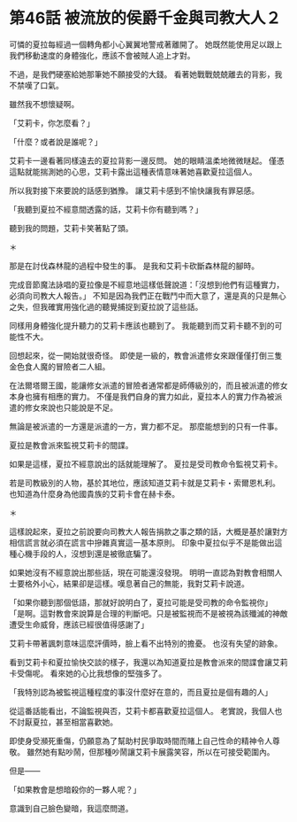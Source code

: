 # 第46話 被流放的侯爵千金與司教大人２

可憐的夏拉每經過一個轉角都小心翼翼地警戒著離開了。
她既然能使用足以跟上我們移動速度的身體強化，應該不會被賊人追上才對。

不過，是我們硬塞給她那筆她不願接受的大錢。
看著她戰戰兢兢離去的背影，我不禁嘆了口氣。

雖然我不想懷疑啊。

「艾莉卡，你怎麼看？」

「什麼？或者說是誰呢？」

艾莉卡一邊看著同樣遠去的夏拉背影一邊反問。
她的眼睛溫柔地微微瞇起。
僅憑這點就能揣測她的心思，艾莉卡露出這種表情意味著她喜歡夏拉這個人。

所以我對接下來要說的話感到猶豫。
讓艾莉卡感到不愉快讓我有罪惡感。

「我聽到夏拉不經意間透露的話，艾莉卡你有聽到嗎？」

聽到我的問題，艾莉卡笑著點了頭。

＊

那是在討伐森林龍的過程中發生的事。
是我和艾莉卡砍斷森林龍的腳時。

完成音節魔法詠唱的夏拉像是不經意地這樣低聲說道：「沒想到他們有這種實力，必須向司教大人報告。」
不知是因為我們正在戰鬥中而大意了，還是真的只是無心之失，但我確實用強化過的聽覺捕捉到夏拉說了這些話。

同樣用身體強化提升聽力的艾莉卡應該也聽到了。
我能聽到而艾莉卡聽不到的可能性不大。

回想起來，從一開始就很奇怪。
即使是一級的，教會派遣修女來跟僅僅打倒三隻金色食人魔的冒險者二人組。

在法爾塔爾王國，能讓修女派遣的冒險者通常都是師傅級別的，而且被派遣的修女本身也擁有相應的實力。
不僅是我們自身的實力如此，夏拉本人的實力作為被派遣的修女來說也只能說是不足。

無論是被派遣的一方還是派遣的一方，實力都不足。
那麼能想到的只有一件事。

夏拉是教會派來監視艾莉卡的間諜。

如果是這樣，夏拉不經意說出的話就能理解了。
夏拉是受司教命令監視艾莉卡。

若是司教級別的人物，基於其地位，應該知道艾莉卡就是艾莉卡・索爾恩札利。
也知道為什麼身為他國貴族的艾莉卡會在赫卡泰。

＊

這樣說起來，夏拉之前說要向司教大人報告捐款之事之類的話，大概是基於讓對方相信謊言就必須在謊言中摻雜真實這一基本原則。
印象中夏拉似乎不是能做出這種心機手段的人，沒想到還是被徹底騙了。

如果她沒有不經意說出那些話，現在可能還沒發現。
明明一直認為對教會相關人士要格外小心，結果卻是這樣。嘆息著自己的無能，我對艾莉卡說道。

「如果你聽到那個低語，那就好說明白了，夏拉可能是受司教的命令監視你」
「是啊。這對教會來說算是合理的判斷吧。只是被監視而不是被視為該殲滅的神敵遭受生命威脅，應該已經很值得感謝了」

艾莉卡帶著諷刺意味這麼評價時，臉上看不出特別的擔憂。
也沒有失望的跡象。

看到艾莉卡和夏拉愉快交談的樣子，我還以為知道夏拉是教會派來的間諜會讓艾莉卡受傷呢。
看來她的心比我想像的堅強多了。

「我特別認為被監視這種程度的事沒什麼好在意的，而且夏拉是個有趣的人」

從這番話能看出，不論監視與否，艾莉卡都喜歡夏拉這個人。
老實說，我個人也不討厭夏拉，甚至相當喜歡她。

即使身受瀕死重傷，仍願意為了幫助村民爭取時間而賭上自己性命的精神令人尊敬。
雖然她有點吵鬧，但那種吵鬧讓艾莉卡展露笑容，所以在可接受範圍內。

但是——

「如果教會是想暗殺你的一夥人呢？」

意識到自己臉色變暗，我這麼問道。